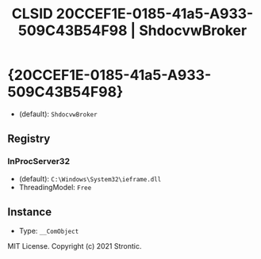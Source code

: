 ﻿---
title: "CLSID 20CCEF1E-0185-41a5-A933-509C43B54F98 | ShdocvwBroker"
excerpt: What is COM-Object CLSID 20CCEF1E-0185-41a5-A933-509C43B54F98?
---

# {20CCEF1E-0185-41a5-A933-509C43B54F98}

* (default): `ShdocvwBroker`

## Registry


### InProcServer32

* (default): `C:\Windows\System32\ieframe.dll`
* ThreadingModel: `Free`

## Instance

* Type: `__ComObject`

MIT License. Copyright (c) 2021 Strontic.


